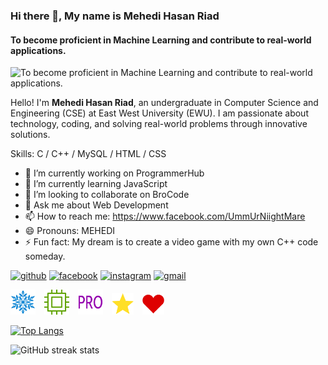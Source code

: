 ### Hi there 👋, My name is **Mehedi Hasan Riad**
#### To become proficient in Machine Learning and contribute to real-world applications.
![To become proficient in Machine Learning and contribute to real-world applications.](https://scontent.fdac147-1.fna.fbcdn.net/v/t1.6435-9/141756824_1128793147537851_2253655257812187483_n.jpg?_nc_cat=100&ccb=1-7&_nc_sid=86c6b0&_nc_eui2=AeEYVGRSy4cqy59AAsxEJQ1sh6SBRmuy3VmHpIFGa7LdWVowgkMmrVDUvvVbg3fUlb0ni9P3Wc3Jaiw19mvK1pKq&_nc_ohc=572SKD5vZVYQ7kNvgGRAE4y&_nc_zt=23&_nc_ht=scontent.fdac147-1.fna&_nc_gid=AaHY-UQ8aOt58A9-nEDXo1E&oh=00_AYCM2jbz3AAZIeabZy2d1_hK6KoW-jiMeffKScjYVCCQCw&oe=676DB6AD)

Hello! I'm **Mehedi Hasan Riad**, an undergraduate in Computer Science and Engineering (CSE) at East West University (EWU). I am passionate about technology, coding, and solving real-world problems through innovative solutions.

Skills: C / C++ / MySQL / HTML / CSS

- 🔭 I’m currently working on ProgrammerHub 
- 🌱 I’m currently learning JavaScript 
- 👯 I’m looking to collaborate on BroCode 
- 💬 Ask me about Web Development 
- 📫 How to reach me: https://www.facebook.com/UmmUrNiightMare 
- 😄 Pronouns: MEHEDI 
- ⚡ Fun fact: My dream is to create a video game with my own C++ code someday. 


[<img src='https://cdn.jsdelivr.net/npm/simple-icons@3.0.1/icons/github.svg' alt='github' height='40'>](https://github.com/missyoubae)  [<img src='https://cdn.jsdelivr.net/npm/simple-icons@3.0.1/icons/facebook.svg' alt='facebook' height='40'>](https://www.facebook.com/UmmUrNiightMare)  [<img src='https://cdn.jsdelivr.net/npm/simple-icons@3.0.1/icons/instagram.svg' alt='instagram' height='40'>](https://www.instagram.com/ig_zeltrex/)  [<img src='https://cdn.jsdelivr.net/npm/simple-icons@3.0.1/icons/gmail.svg' alt='gmail' height='40'>](Mehedihasanriad2143@gmail.com)  

<a href='https://archiveprogram.github.com/'><img src='https://raw.githubusercontent.com/acervenky/animated-github-badges/master/assets/acbadge.gif' width='40' height='40'></a> <a href='https://docs.github.com/en/developers'><img src='https://raw.githubusercontent.com/acervenky/animated-github-badges/master/assets/devbadge.gif' width='40' height='40'></a> <a href='https://github.com/pricing'><img src='https://raw.githubusercontent.com/acervenky/animated-github-badges/master/assets/pro.gif' width='40' height='40'></a> <a href='https://stars.github.com/'><img src='https://raw.githubusercontent.com/acervenky/animated-github-badges/master/assets/starbadge.gif' width='35' height='35'></a> <a href='https://docs.github.com/en/github/supporting-the-open-source-community-with-github-sponsors'><img src='https://raw.githubusercontent.com/acervenky/animated-github-badges/master/assets/sponsorbadge.gif' width='35' height='35'></a> 

[![Top Langs](https://github-readme-stats.vercel.app/api/top-langs/?username=missyoubae)](https://github.com/anuraghazra/github-readme-stats)

![GitHub streak stats](https://streak-stats.demolab.com/?user=missyoubae)  

